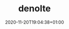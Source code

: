 ---
title: denolte
date: 2020-11-20T19:04:38+01:00
draft: true

username: denolte

name: Dennis Nolte
picture: "images/author.jpg"

role: Student

organizations:
  - name: Example University
    url: "www.example.com"

interests:
  - Programming
  - Coding

education:
  courses:
  - course: MSc Computer Science
    institution: Example university
    year: 2020
  - course: BSc Computer Science
    institution: Example university
    year: 2017

# Icons from FontAwesome
social:
  - icon: fa-envelope
    icon_pack: fas
    link: "#contactform"
  - icon: fa-linkedin
    icon_pack: fab
    link: "https://linkedin.com"
  - icon: fa-xing
    icon_pack: fab
    link: "https://xing.com"
  - icon: fa-github
    icon_pack: fab
    link: "https://github.com"
  - icon: fa-youtube
    icon_pack: fab
    link: "https://youtube.com"

message: Hi, I am John Doe.
---